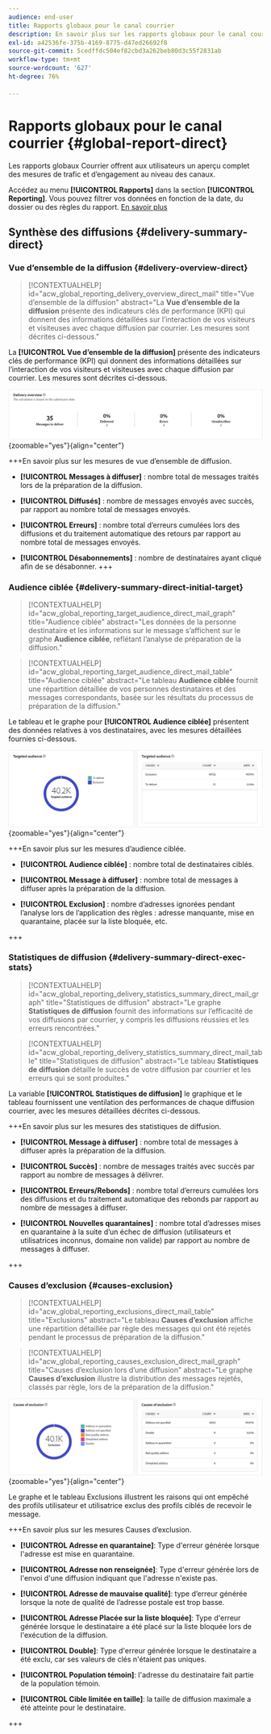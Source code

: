 ```yaml
---
audience: end-user
title: Rapports globaux pour le canal courrier
description: En savoir plus sur les rapports globaux pour le canal courrier
exl-id: a42536fe-375b-4169-8775-d47ed26692f8
source-git-commit: 5cedffdc504ef82cbd3a262beb80d3c55f2831ab
workflow-type: tm+mt
source-wordcount: '627'
ht-degree: 76%

---
```


# Rapports globaux pour le canal courrier {#global-report-direct}

Les rapports globaux Courrier offrent aux utilisateurs un aperçu complet des mesures de trafic et d’engagement au niveau des canaux.

Accédez au menu **[!UICONTROL Rapports]** dans la section **[!UICONTROL Reporting]**. Vous pouvez filtrer vos données en fonction de la date, du dossier ou des règles du rapport. [En savoir plus](global-reports.md)

## Synthèse des diffusions {#delivery-summary-direct}

### Vue d’ensemble de la diffusion {#delivery-overview-direct}

>[!CONTEXTUALHELP]
>id="acw_global_reporting_delivery_overview_direct_mail"
>title="Vue d’ensemble de la diffusion"
>abstract="La **Vue d’ensemble de la diffusion** présente des indicateurs clés de performance (KPI) qui donnent des informations détaillées sur l’interaction de vos visiteurs et visiteuses avec chaque diffusion par courrier. Les mesures sont décrites ci-dessous."

La **[!UICONTROL Vue d’ensemble de la diffusion]** présente des indicateurs clés de performance (KPI) qui donnent des informations détaillées sur l’interaction de vos visiteurs et visiteuses avec chaque diffusion par courrier. Les mesures sont décrites ci-dessous.

![](assets/global_report_direct_mail_delivery_overview.png){zoomable=&quot;yes&quot;}{align="center"}

+++En savoir plus sur les mesures de vue d’ensemble de diffusion.

* **[!UICONTROL Messages à diffuser]** : nombre total de messages traités lors de la préparation de la diffusion.

* **[!UICONTROL Diffusés]** : nombre de messages envoyés avec succès, par rapport au nombre total de messages envoyés.

* **[!UICONTROL Erreurs]** : nombre total d’erreurs cumulées lors des diffusions et du traitement automatique des retours par rapport au nombre total de messages envoyés.

* **[!UICONTROL Désabonnements]** : nombre de destinataires ayant cliqué afin de se désabonner.
+++

### Audience ciblée {#delivery-summary-direct-initial-target}

>[!CONTEXTUALHELP]
>id="acw_global_reporting_target_audience_direct_mail_graph"
>title="Audience ciblée"
>abstract="Les données de la personne destinataire et les informations sur le message s’affichent sur le graphe **Audience ciblée**, reflétant l’analyse de préparation de la diffusion."

>[!CONTEXTUALHELP]
>id="acw_global_reporting_target_audience_direct_mail_table"
>title="Audience ciblée"
>abstract="Le tableau **Audience ciblée** fournit une répartition détaillée de vos personnes destinataires et des messages correspondants, basée sur les résultats du processus de préparation de la diffusion."

Le tableau et le graphe pour **[!UICONTROL Audience ciblée]** présentent des données relatives à vos destinataires, avec les mesures détaillées fournies ci-dessous.

![](assets/global_report_direct_mail_targeted_audience.png){zoomable=&quot;yes&quot;}{align="center"}

+++En savoir plus sur les mesures d’audience ciblée.

* **[!UICONTROL Audience ciblée]** : nombre total de destinataires ciblés.

* **[!UICONTROL Message à diffuser]** : nombre total de messages à diffuser après la préparation de la diffusion.

* **[!UICONTROL Exclusion]** : nombre d’adresses ignorées pendant l’analyse lors de l’application des règles : adresse manquante, mise en quarantaine, placée sur la liste bloquée, etc.

+++

### Statistiques de diffusion {#delivery-summary-direct-exec-stats}

>[!CONTEXTUALHELP]
>id="acw_global_reporting_delivery_statistics_summary_direct_mail_graph"
>title="Statistiques de diffusion"
>abstract="Le graphe **Statistiques de diffusion** fournit des informations sur l’efficacité de vos diffusions par courrier, y compris les diffusions réussies et les erreurs rencontrées."

>[!CONTEXTUALHELP]
>id="acw_global_reporting_delivery_statistics_summary_direct_mail_table"
>title="Statistiques de diffusion"
>abstract="Le tableau **Statistiques de diffusion** détaille le succès de votre diffusion par courrier et les erreurs qui se sont produites."

La variable **[!UICONTROL Statistiques de diffusion]** le graphique et le tableau fournissent une ventilation des performances de chaque diffusion courrier, avec les mesures détaillées décrites ci-dessous.

+++En savoir plus sur les mesures des statistiques de diffusion.

* **[!UICONTROL Message à diffuser]** : nombre total de messages à diffuser après la préparation de la diffusion.

* **[!UICONTROL Succès]** : nombre de messages traités avec succès par rapport au nombre de messages à délivrer.

* **[!UICONTROL Erreurs/Rebonds]** : nombre total d’erreurs cumulées lors des diffusions et du traitement automatique des rebonds par rapport au nombre de messages à diffuser.

* **[!UICONTROL Nouvelles quarantaines]** : nombre total d’adresses mises en quarantaine à la suite d’un échec de diffusion (utilisateurs et utilisatrices inconnus, domaine non valide) par rapport au nombre de messages à diffuser.

+++

### Causes d’exclusion {#causes-exclusion}

>[!CONTEXTUALHELP]
>id="acw_global_reporting_exclusions_direct_mail_table"
>title="Exclusions"
>abstract="Le tableau **Causes d’exclusion** affiche une répartition détaillée par règle des messages qui ont été rejetés pendant le processus de préparation de la diffusion."

>[!CONTEXTUALHELP]
>id="acw_global_reporting_causes_exclusion_direct_mail_graph"
>title="Causes d’exclusion lors d’une diffusion"
>abstract="Le graphe **Causes d’exclusion** illustre la distribution des messages rejetés, classés par règle, lors de la préparation de la diffusion."

![](assets/global_report_direct_mail_exclusions.png){zoomable=&quot;yes&quot;}{align="center"}

Le graphe et le tableau Exclusions illustrent les raisons qui ont empêché des profils utilisateur et utilisatrice exclus des profils ciblés de recevoir le message.

+++En savoir plus sur les mesures Causes d’exclusion.

* **[!UICONTROL Adresse en quarantaine]**: Type d&#39;erreur générée lorsque l&#39;adresse est mise en quarantaine.

* **[!UICONTROL Adresse non renseignée]**: Type d&#39;erreur générée lors de l&#39;envoi d&#39;une diffusion indiquant que l&#39;adresse n&#39;existe pas.

* **[!UICONTROL Adresse de mauvaise qualité]**: type d’erreur générée lorsque la note de qualité de l’adresse postale est trop basse.

* **[!UICONTROL Adresse Placée sur la liste bloquée]**: Type d&#39;erreur générée lorsque le destinataire a été placé sur la liste bloquée lors de l&#39;exécution de la diffusion.

* **[!UICONTROL Double]**: Type d&#39;erreur générée lorsque le destinataire a été exclu, car ses valeurs de clés n&#39;étaient pas uniques.

* **[!UICONTROL Population témoin]**: l&#39;adresse du destinataire fait partie de la population témoin.

* **[!UICONTROL Cible limitée en taille]**: la taille de diffusion maximale a été atteinte pour le destinataire.

+++
